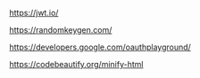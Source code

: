https://jwt.io/

https://randomkeygen.com/

https://developers.google.com/oauthplayground/

https://codebeautify.org/minify-html